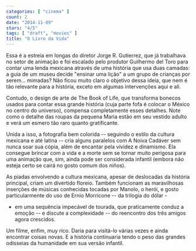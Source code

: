 ```yaml
---
categories: [ "cinema" ]
count: 2
date: "2014-11-09"
stars: "4/5"
tags: [ "draft", "movies" ]
title: "O Livro da Vida"
---
```

Essa é a estreia em longas do diretor Jorge R. Gutierrez, que já
trabalhava no setor de animação e foi escalado pelo produtor Guilhermo
del Toro para contar uma lenda mexicana através de uma história
que usa duas camadas: a guia de um museu decide "ensinar uma lição"
a um grupo de crianças por serem... mimadas? Não ficou muito claro
o objetivo dessa ideia, que nem é tão relevante para a história,
exceto em algumas intervenções aqui e ali.

Contudo, o design de arte de The Book of Life, que transforma
bonecos usados para contar essa grande história (cuja parte fofa é
colocar o México no centro do universo), compensa completamente esses
detalhes. Note como o detalhe das roupas da pequena Maria estão em seu
vestido adulto e verá um esmero tão raro quanto gratificante.

Unida a isso, a fotografia bem colorida -- seguindo o estilo da cultura
mexicana e até latina -- cria alguns paralelos com A Noiva Cadáver sem
nunca soar sua cópia, além de encantar pela vividez e dinamismo. Ela
consegue brincar com a vida e a morte sem se tornar muito perigosa para
uma animação que, sim, ainda pode ser considerada infantil (embora
não esteja certo se cairá no gosto comum dos niños).

As piadas envolvendo a cultura mexicana, apesar de deslocadas da história
principal, criam um divertido floreio. Também funcionam as maravilhosas
inserções de músicas conhecidas tocadas por Manolo, o herói, e gosto
particularmente do uso de Ernio Morricone -- da trilogia do dólar -
- em uma sequência impecável de tourada, que praticamente conduz a
emoção -- e discute a complexidade -- do reencontro dos três amigos
agora crescidos.

Um filme, enfim, muy rico. Daria para visitá-lo várias vezes e ainda
encontrar coisas novas. E a história continuaria tendo o peso das
grandes odisseias da humanidade em sua versão infantil.
